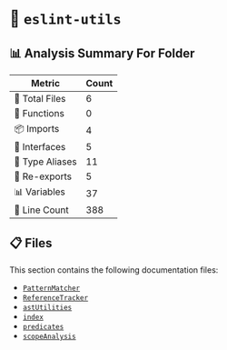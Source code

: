 # 📁 `eslint-utils`

## 📊 Analysis Summary For Folder

| Metric | Count |
|--------|-------|
| 📁 Total Files | 6 |
| 🔧 Functions | 0 |
| 📦 Imports | 4 |
| 📐 Interfaces | 5 |
| 📑 Type Aliases | 11 |
| 🔄 Re-exports | 5 |
| 📊 Variables | 37 |
| 🔢 Line Count | 388 |


## 📋 Files

This section contains the following documentation files:

- [`PatternMatcher`](./PatternMatcher.md)
- [`ReferenceTracker`](./ReferenceTracker.md)
- [`astUtilities`](./astUtilities.md)
- [`index`](./index.md)
- [`predicates`](./predicates.md)
- [`scopeAnalysis`](./scopeAnalysis.md)